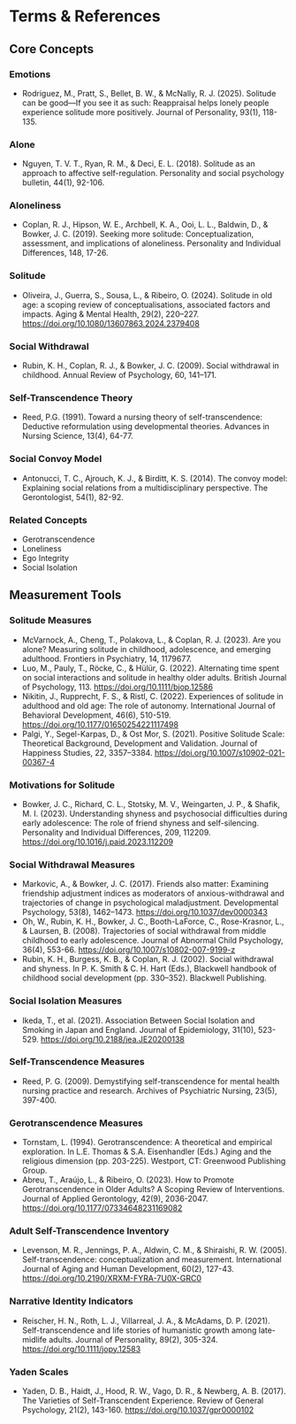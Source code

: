# Terms & References

## Core Concepts

### Emotions
- Rodriguez, M., Pratt, S., Bellet, B. W., & McNally, R. J. (2025). Solitude can be good—If you see it as such: Reappraisal helps lonely people experience solitude more positively. Journal of Personality, 93(1), 118-135.

### Alone
- Nguyen, T. V. T., Ryan, R. M., & Deci, E. L. (2018). Solitude as an approach to affective self-regulation. Personality and social psychology bulletin, 44(1), 92-106.

### Aloneliness
- Coplan, R. J., Hipson, W. E., Archbell, K. A., Ooi, L. L., Baldwin, D., & Bowker, J. C. (2019). Seeking more solitude: Conceptualization, assessment, and implications of aloneliness. Personality and Individual Differences, 148, 17-26.

### Solitude
- Oliveira, J., Guerra, S., Sousa, L., & Ribeiro, O. (2024). Solitude in old age: a scoping review of conceptualisations, associated factors and impacts. Aging & Mental Health, 29(2), 220–227. https://doi.org/10.1080/13607863.2024.2379408

### Social Withdrawal
- Rubin, K. H., Coplan, R. J., & Bowker, J. C. (2009). Social withdrawal in childhood. Annual Review of Psychology, 60, 141–171.

### Self-Transcendence Theory
- Reed, P.G. (1991). Toward a nursing theory of self-transcendence: Deductive reformulation using developmental theories. Advances in Nursing Science, 13(4), 64-77.

### Social Convoy Model
- Antonucci, T. C., Ajrouch, K. J., & Birditt, K. S. (2014). The convoy model: Explaining social relations from a multidisciplinary perspective. The Gerontologist, 54(1), 82-92.

### Related Concepts
- Gerotranscendence
- Loneliness
- Ego Integrity
- Social Isolation

## Measurement Tools

### Solitude Measures
- McVarnock, A., Cheng, T., Polakova, L., & Coplan, R. J. (2023). Are you alone? Measuring solitude in childhood, adolescence, and emerging adulthood. Frontiers in Psychiatry, 14, 1179677.
- Luo, M., Pauly, T., Röcke, C., & Hülür, G. (2022). Alternating time spent on social interactions and solitude in healthy older adults. British Journal of Psychology, 113. https://doi.org/10.1111/bjop.12586
- Nikitin, J., Rupprecht, F. S., & Ristl, C. (2022). Experiences of solitude in adulthood and old age: The role of autonomy. International Journal of Behavioral Development, 46(6), 510-519. https://doi.org/10.1177/01650254221117498
- Palgi, Y., Segel-Karpas, D., & Ost Mor, S. (2021). Positive Solitude Scale: Theoretical Background, Development and Validation. Journal of Happiness Studies, 22, 3357–3384. https://doi.org/10.1007/s10902-021-00367-4

### Motivations for Solitude
- Bowker, J. C., Richard, C. L., Stotsky, M. V., Weingarten, J. P., & Shafik, M. I. (2023). Understanding shyness and psychosocial difficulties during early adolescence: The role of friend shyness and self-silencing. Personality and Individual Differences, 209, 112209. https://doi.org/10.1016/j.paid.2023.112209

### Social Withdrawal Measures
- Markovic, A., & Bowker, J. C. (2017). Friends also matter: Examining friendship adjustment indices as moderators of anxious-withdrawal and trajectories of change in psychological maladjustment. Developmental Psychology, 53(8), 1462–1473. https://doi.org/10.1037/dev0000343
- Oh, W., Rubin, K. H., Bowker, J. C., Booth-LaForce, C., Rose-Krasnor, L., & Laursen, B. (2008). Trajectories of social withdrawal from middle childhood to early adolescence. Journal of Abnormal Child Psychology, 36(4), 553-66. https://doi.org/10.1007/s10802-007-9199-z
- Rubin, K. H., Burgess, K. B., & Coplan, R. J. (2002). Social withdrawal and shyness. In P. K. Smith & C. H. Hart (Eds.), Blackwell handbook of childhood social development (pp. 330–352). Blackwell Publishing.

### Social Isolation Measures
- Ikeda, T., et al. (2021). Association Between Social Isolation and Smoking in Japan and England. Journal of Epidemiology, 31(10), 523-529. https://doi.org/10.2188/jea.JE20200138

### Self-Transcendence Measures
- Reed, P. G. (2009). Demystifying self-transcendence for mental health nursing practice and research. Archives of Psychiatric Nursing, 23(5), 397-400.

### Gerotranscendence Measures
- Tornstam, L. (1994). Gerotranscendence: A theoretical and empirical exploration. In L.E. Thomas & S.A. Eisenhandler (Eds.) Aging and the religious dimension (pp. 203-225). Westport, CT: Greenwood Publishing Group.
- Abreu, T., Araújo, L., & Ribeiro, O. (2023). How to Promote Gerotranscendence in Older Adults? A Scoping Review of Interventions. Journal of Applied Gerontology, 42(9), 2036-2047. https://doi.org/10.1177/07334648231169082

### Adult Self-Transcendence Inventory
- Levenson, M. R., Jennings, P. A., Aldwin, C. M., & Shiraishi, R. W. (2005). Self-transcendence: conceptualization and measurement. International Journal of Aging and Human Development, 60(2), 127-43. https://doi.org/10.2190/XRXM-FYRA-7U0X-GRC0

### Narrative Identity Indicators
- Reischer, H. N., Roth, L. J., Villarreal, J. A., & McAdams, D. P. (2021). Self-transcendence and life stories of humanistic growth among late-midlife adults. Journal of Personality, 89(2), 305-324. https://doi.org/10.1111/jopy.12583

### Yaden Scales
- Yaden, D. B., Haidt, J., Hood, R. W., Vago, D. R., & Newberg, A. B. (2017). The Varieties of Self-Transcendent Experience. Review of General Psychology, 21(2), 143-160. https://doi.org/10.1037/gpr0000102

